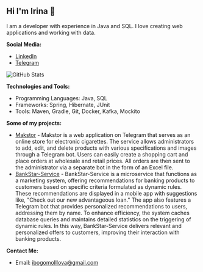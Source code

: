 ## Hi I'm Irina 👋

I am a developer with experience in Java and SQL. I love creating web applications and working with data.

**Social Media:**
- [LinkedIn](https://www.linkedin.com/in/irina-bogomolova-37200b334/)
- [Telegram](https://t.me/bogomolovaira)

![GitHub Stats](https://github-readme-stats.vercel.app/api?username=samka-bogomola-02&show_icons=true&theme=radical)

**Technologies and Tools:**
- Programming Languages: Java, SQL
- Frameworks: Spring, Hibernate, JUnit
- Tools: Maven, Gradle, Git, Docker, Kafka, Mockito

**Some of my projects:**
- [Makstor](https://github.com/samka-bogomola-02/makstoreshop) - Makstor is a web application on Telegram that serves as an online store for electronic cigarettes. The service allows administrators to add, edit, and delete products with various specifications and images through a Telegram bot. Users can easily create a shopping cart and place orders at wholesale and retail prices. All orders are then sent to the administrator via a separate bot in the form of an Excel file.
- [BankStar-Service](https://github.com/samka-bogomola-02/BankStar-service) - BankStar-Service is a microservice that functions as a marketing system, offering recommendations for banking products to customers based on specific criteria formulated as dynamic rules. These recommendations are displayed in a mobile app with suggestions like, "Check out our new advantageous loan."
The app also features a Telegram bot that provides personalized recommendations to users, addressing them by name. To enhance efficiency, the system caches database queries and maintains detailed statistics on the triggering of dynamic rules.
In this way, BankStar-Service delivers relevant and personalized offers to customers, improving their interaction with banking products.

**Contact Me:**
- Email: ibogomolllova@gmail.com
